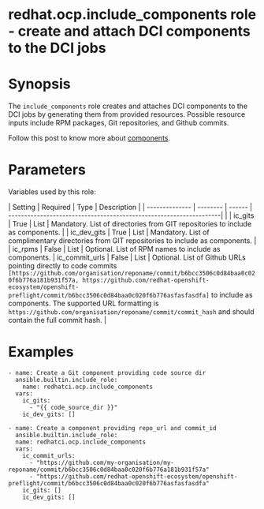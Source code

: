 # redhat.ocp.include_components role - create and attach DCI components to the DCI jobs

# Synopsis

The `include_components` role creates and attaches DCI components to the DCI jobs by generating them from provided resources. Possible resource inputs include RPM packages, Git repositories, and Github commits.

Follow this post to know more about [components](https://blog.distributed-ci.io/automate-dci-components.html).

# Parameters

Variables used by this role:

| Setting        | Required | Type   | Description                                                        |
| -------------- | -------- | ------ | -------------------------------------------------------------------|                       |
| ic_gits        | True     | List   | Mandatory. List of directories from GIT repositories to include as components. |
| ic_dev_gits    | True     | List   | Mandatory. List of complimentary directories from GIT repositories to include as components. |
| ic_rpms        | False    | List   | Optional. List of RPM names to include as components.
| ic_commit_urls | False    | List   | Optional. List of Github URLs pointing directly to code commits `[https://github.com/organisation/reponame/commit/b6bcc3506c0d84baa0c020f6b776a181b931f57a, https://github.com/redhat-openshift-ecosystem/openshift-preflight/commit/b6bcc3506c0d84baa0c020f6b776asfasfasdfa]` to include as components. The supported URL formatting is `https://github.com/organisation/reponame/commit/commit_hash` and should contain the full commit hash. |

# Examples

```
- name: Create a Git component providing code source dir
  ansible.builtin.include_role:
    name: redhatci.ocp.include_components
  vars:
    ic_gits:
      - "{{ code_source_dir }}"
    ic_dev_gits: []
```

```
- name: Create a component providing repo_url and commit_id
  ansible.builtin.include_role:
  name: redhatci.ocp.include_components
  vars:
    ic_commit_urls:
      - "https://github.com/my-organisation/my-reponame/commit/b6bcc3506c0d84baa0c020f6b776a181b931f57a"
      - "https://github.com/redhat-openshift-ecosystem/openshift-preflight/commit/b6bcc3506c0d84baa0c020f6b776asfasfasdfa"
    ic_gits: []
    ic_dev_gits: []
```
